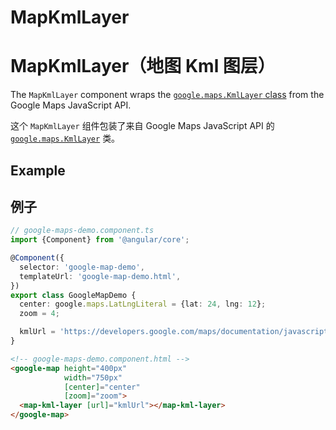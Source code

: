# MapKmlLayer

# MapKmlLayer（地图 Kml 图层）

The `MapKmlLayer` component wraps the [`google.maps.KmlLayer` class](https://developers.google.com/maps/documentation/javascript/reference/kml#KmlLayer) from the Google Maps JavaScript API.

这个 `MapKmlLayer` 组件包装了来自 Google Maps JavaScript API 的 [`google.maps.KmlLayer`](https://developers.google.com/maps/documentation/javascript/reference/kml#KmlLayer) 类。

## Example

## 例子

```typescript
// google-maps-demo.component.ts
import {Component} from '@angular/core';

@Component({
  selector: 'google-map-demo',
  templateUrl: 'google-map-demo.html',
})
export class GoogleMapDemo {
  center: google.maps.LatLngLiteral = {lat: 24, lng: 12};
  zoom = 4;

  kmlUrl = 'https://developers.google.com/maps/documentation/javascript/examples/kml/westcampus.kml';
}
```

```html
<!-- google-maps-demo.component.html -->
<google-map height="400px"
            width="750px"
            [center]="center"
            [zoom]="zoom">
  <map-kml-layer [url]="kmlUrl"></map-kml-layer>
</google-map>
```
